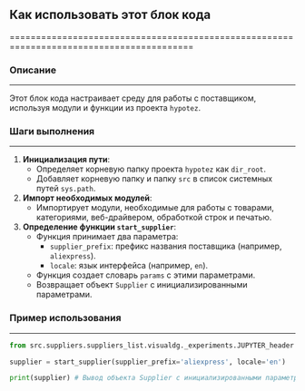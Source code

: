 ## Как использовать этот блок кода
=========================================================================================

### Описание
-------------------------
Этот блок кода настраивает среду для работы с поставщиком, используя модули и функции из проекта `hypotez`. 

### Шаги выполнения
-------------------------
1. **Инициализация пути**: 
    - Определяет корневую папку проекта `hypotez` как `dir_root`.
    - Добавляет корневую папку и папку `src` в список системных путей `sys.path`.
2. **Импорт необходимых модулей**: 
    - Импортирует модули, необходимые для работы с товарами, категориями, веб-драйвером, обработкой строк и печатью.
3. **Определение функции `start_supplier`**: 
    - Функция принимает два параметра:
        - `supplier_prefix`: префикс названия поставщика (например, `aliexpress`).
        - `locale`: язык интерфейса (например, `en`).
    - Функция создает словарь `params` с этими параметрами.
    - Возвращает объект `Supplier` с инициализированными параметрами.

### Пример использования
-------------------------

```python
from src.suppliers.suppliers_list.visualdg._experiments.JUPYTER_header import start_supplier

supplier = start_supplier(supplier_prefix='aliexpress', locale='en')

print(supplier) # Вывод объекта Supplier с инициализированными параметрами
```